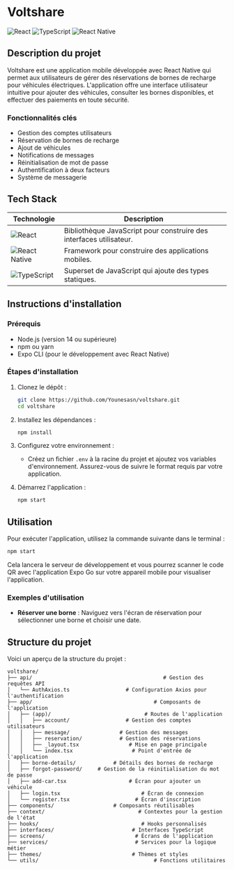 # Voltshare

![React](https://img.shields.io/badge/React-61DAFB?style=flat-square&logo=react&logoColor=black)
![TypeScript](https://img.shields.io/badge/TypeScript-007ACC?style=flat-square&logo=typescript&logoColor=white)
![React Native](https://img.shields.io/badge/React%20Native-61DAFB?style=flat-square&logo=react&logoColor=black)

## Description du projet

Voltshare est une application mobile développée avec React Native qui permet aux utilisateurs de gérer des réservations de bornes de recharge pour véhicules électriques. L'application offre une interface utilisateur intuitive pour ajouter des véhicules, consulter les bornes disponibles, et effectuer des paiements en toute sécurité. 

### Fonctionnalités clés

- Gestion des comptes utilisateurs
- Réservation de bornes de recharge
- Ajout de véhicules
- Notifications de messages
- Réinitialisation de mot de passe
- Authentification à deux facteurs
- Système de messagerie

## Tech Stack

| Technologie       | Description                     |
|-------------------|---------------------------------|
| ![React](https://img.shields.io/badge/React-61DAFB?style=flat-square&logo=react&logoColor=black) | Bibliothèque JavaScript pour construire des interfaces utilisateur. |
| ![React Native](https://img.shields.io/badge/React%20Native-61DAFB?style=flat-square&logo=react&logoColor=black) | Framework pour construire des applications mobiles. |
| ![TypeScript](https://img.shields.io/badge/TypeScript-007ACC?style=flat-square&logo=typescript&logoColor=white) | Superset de JavaScript qui ajoute des types statiques. |

## Instructions d'installation

### Prérequis

- Node.js (version 14 ou supérieure)
- npm ou yarn
- Expo CLI (pour le développement avec React Native)

### Étapes d'installation

1. Clonez le dépôt :
   ```bash
   git clone https://github.com/Younesasn/voltshare.git
   cd voltshare
   ```

2. Installez les dépendances :
   ```bash
   npm install
   ```

3. Configurez votre environnement :
   - Créez un fichier `.env` à la racine du projet et ajoutez vos variables d'environnement. Assurez-vous de suivre le format requis par votre application.

4. Démarrez l'application :
   ```bash
   npm start
   ```

## Utilisation

Pour exécuter l'application, utilisez la commande suivante dans le terminal :
```bash
npm start
```
Cela lancera le serveur de développement et vous pourrez scanner le code QR avec l'application Expo Go sur votre appareil mobile pour visualiser l'application.

### Exemples d'utilisation

- **Réserver une borne** : Naviguez vers l'écran de réservation pour sélectionner une borne et choisir une date.

## Structure du projet

Voici un aperçu de la structure du projet :

```
voltshare/
├── api/                                          # Gestion des requêtes API
│   └── AuthAxios.ts                  # Configuration Axios pour l'authentification
├── app/                                       # Composants de l'application
│   ├── (app)/                              # Routes de l'application
│   │   ├── account/                  # Gestion des comptes utilisateurs
│   │   ├── message/                # Gestion des messages
│   │   ├── reservation/            # Gestion des réservations
│   │   ├── _layout.tsx                # Mise en page principale
│   │   └── index.tsx                   # Point d'entrée de l'application
│   ├── borne-details/            # Détails des bornes de recharge
│   ├── forgot-password/     # Gestion de la réinitialisation du mot de passe
│   ├── add-car.tsx                    # Écran pour ajouter un véhicule
│   ├── login.tsx                          # Écran de connexion
│   └── register.tsx                     # Écran d'inscription
├── components/                   # Composants réutilisables
├── context/                              # Contextes pour la gestion de l'état
├── hooks/                                 # Hooks personnalisés
├── interfaces/                         # Interfaces TypeScript
├── screens/                             # Écrans de l'application
├── services/                            # Services pour la logique métier
├── themes/                             # Thèmes et styles
└── utils/                                     # Fonctions utilitaires
```